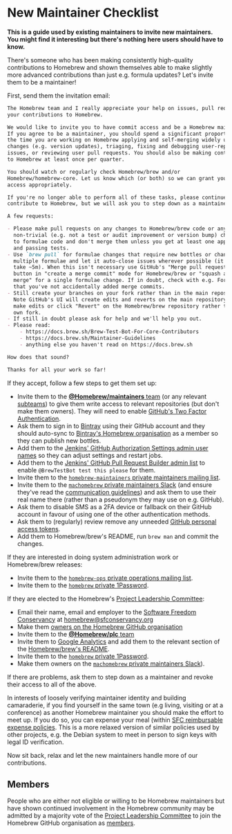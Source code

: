 # New Maintainer Checklist

**This is a guide used by existing maintainers to invite new maintainers. You might find it interesting but there's nothing here users should have to know.**

There's someone who has been making consistently high-quality contributions to Homebrew and shown themselves able to make slightly more advanced contributions than just e.g. formula updates? Let's invite them to be a maintainer!

First, send them the invitation email:

```markdown
The Homebrew team and I really appreciate your help on issues, pull requests and
your contributions to Homebrew.

We would like to invite you to have commit access and be a Homebrew maintainer.
If you agree to be a maintainer, you should spend a significant proportion of
the time you are working on Homebrew applying and self-merging widely used
changes (e.g. version updates), triaging, fixing and debugging user-reported
issues, or reviewing user pull requests. You should also be making contributions
to Homebrew at least once per quarter.

You should watch or regularly check Homebrew/brew and/or
Homebrew/homebrew-core. Let us know which (or both) so we can grant you commit
access appropriately.

If you're no longer able to perform all of these tasks, please continue to
contribute to Homebrew, but we will ask you to step down as a maintainer.

A few requests:

- Please make pull requests on any changes to Homebrew/brew code or any
  non-trivial (e.g. not a test or audit improvement or version bump) changes
  to formulae code and don't merge them unless you get at least one approval
  and passing tests.
- Use `brew pull` for formulae changes that require new bottles or change
  multiple formulae and let it auto-close issues wherever possible (it may
  take ~5m). When this isn't necessary use GitHub's "Merge pull request"
  button in "create a merge commit" mode for Homebrew/brew or "squash and
  merge" for a single formulae change. If in doubt, check with e.g. Fork.app
  that you've not accidentally added merge commits.
- Still create your branches on your fork rather than in the main repository.
  Note GitHub's UI will create edits and reverts on the main repository if you
  make edits or click "Revert" on the Homebrew/brew repository rather than your
  own fork.
- If still in doubt please ask for help and we'll help you out.
- Please read:
    - https://docs.brew.sh/Brew-Test-Bot-For-Core-Contributors
    - https://docs.brew.sh/Maintainer-Guidelines
    - anything else you haven't read on https://docs.brew.sh

How does that sound?

Thanks for all your work so far!
```

If they accept, follow a few steps to get them set up:

- Invite them to the [**@Homebrew/maintainers** team](https://github.com/orgs/Homebrew/teams/maintainers) (or any relevant [subteams](https://github.com/orgs/Homebrew/teams/maintainers/teams)) to give them write access to relevant repositories (but don't make them owners). They will need to enable [GitHub's Two Factor Authentication](https://help.github.com/articles/about-two-factor-authentication/).
- Ask them to sign in to [Bintray](https://bintray.com) using their GitHub account and they should auto-sync to [Bintray's Homebrew organisation](https://bintray.com/homebrew/organization/edit/members) as a member so they can publish new bottles.
- Add them to the [Jenkins' GitHub Authorization Settings admin user names](https://jenkins.brew.sh/configureSecurity/) so they can adjust settings and restart jobs.
- Add them to the [Jenkins' GitHub Pull Request Builder admin list](https://jenkins.brew.sh/configure) to enable `@BrewTestBot test this please` for them.
- Invite them to the [`homebrew-maintainers` private maintainers mailing list](https://lists.sfconservancy.org/mailman/admin/homebrew-maintainers/members/add).
- Invite them to the [`machomebrew` private maintainers Slack](https://machomebrew.slack.com/admin/invites) (and ensure they've read the [communication guidelines](Maintainer-Guidelines.md#communication)) and ask them to use their real name there (rather than a pseudonym they may use on e.g. GitHub).
- Ask them to disable SMS as a 2FA device or fallback on their GitHub account in favour of using one of the other authentication methods.
- Ask them to (regularly) review remove any unneeded [GitHub personal access tokens](https://github.com/settings/tokens).
- Add them to Homebrew/brew's README, run `brew man` and commit the changes.

If they are interested in doing system administration work or Homebrew/brew releases:

- Invite them to the [`homebrew-ops` private operations mailing list](https://lists.sfconservancy.org/mailman/admin/homebrew-ops/members/add).
- Invite them to the [`homebrew` private 1Password](https://homebrew.1password.com/people).

If they are elected to the Homebrew's [Project Leadership Committee](https://docs.brew.sh/Homebrew-Governance#4-project-leadership-committee):

- Email their name, email and employer to the [Software Freedom Conservancy](https://sfconservancy.org) at homebrew@sfconservancy.org
- Make them [owners on the Homebrew GitHub organisation](https://github.com/orgs/Homebrew/people)
- Invite them to the [**@Homebrew/plc** team](https://github.com/orgs/Homebrew/teams/plc/members)
- Invite them to [Google Analytics](https://analytics.google.com/analytics/web/#management/Settings/a76679469w115400090p120682403/%3Fm.page%3DAccountUsers/) and add them to the relevant section of the [Homebrew/brew's README](https://github.com/Homebrew/brew/edit/master/README.md).
- Invite them to the [`homebrew` private 1Password](https://homebrew.1password.com/people).
- Make them owners on the [`machomebrew` private maintainers Slack](https://machomebrew.slack.com/admin)).

If there are problems, ask them to step down as a maintainer and revoke their access to all of the above.

In interests of loosely verifying maintainer identity and building camaraderie, if you find yourself in the same town (e.g living, visiting or at a conference) as another Homebrew maintainer you should make the effort to meet up. If you do so, you can expense your meal (within [SFC reimbursable expense policies](https://sfconservancy.org/projects/policies/conservancy-travel-policy.html#meals-for-organizational-development). This is a more relaxed version of similar policies used by other projects, e.g. the Debian system to meet in person to sign keys with legal ID verification.

Now sit back, relax and let the new maintainers handle more of our contributions.

## Members

People who are either not eligible or willing to be Homebrew maintainers but have shown continued involvement in the Homebrew community may be admitted by a majority vote of the [Project Leadership Committee](https://docs.brew.sh/Homebrew-Governance#4-project-leadership-committee) to join the Homebrew GitHub organisation as [members](https://docs.brew.sh/Homebrew-Governance#2-members).
